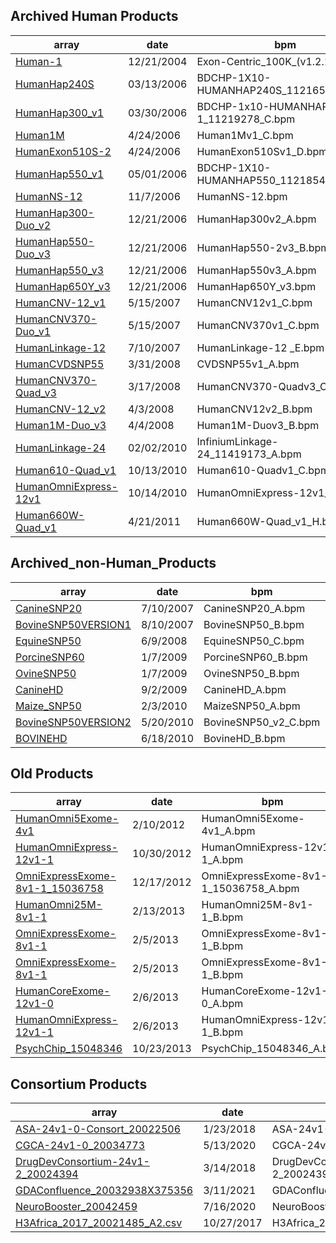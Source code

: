 
Archived Human Products
-----------------------

| array                                                                                                                                                                   | date       | bpm                                       | egt                                       | csv                                       |
|-------------------------------------------------------------------------------------------------------------------------------------------------------------------------|------------|-------------------------------------------|-------------------------------------------|-------------------------------------------|
| [Human-1](<ftp://webdata:webdata@ftp.illumina.com/Public_Docs/Whole Genome Genotyping Files/Archived_Human_Products/Human-1_product_files>)                             | 12/21/2004 | Exon-Centric_100K_(v1.2.1).bpm            | Exon-Centric_100K_(v1.2.1).egt            | NA                                        |
| [HumanHap240S](<ftp://webdata:webdata@ftp.illumina.com/Public_Docs/Whole Genome Genotyping Files/Archived_Human_Products/HumanHap240S_product_files>)                   | 03/13/2006 | BDCHP-1X10-HUMANHAP240S_11216501_B.bpm    | BDCHP-1X10-HUMANHAP240S_11216501_B.egt    | BDCHP-1X10-HUMANHAP240S_11216501_B.csv    |
| [HumanHap300_v1](<ftp://webdata:webdata@ftp.illumina.com/Public_Docs/Whole Genome Genotyping Files/Archived_Human_Products/HumanHap300_v1_product_files>)               | 03/30/2006 | BDCHP-1x10-HUMANHAP300v1-1_11219278_C.bpm | BDCHP-1x10-HUMANHAP300v1-1_11219278_C.egt | BDCHP-1x10-HUMANHAP300v1-1_11219278_C.csv |
| [Human1M](<ftp://webdata:webdata@ftp.illumina.com/Public_Docs/Whole Genome Genotyping Files/Archived_Human_Products/Human1M_product_files>)                             | 4/24/2006  | Human1Mv1_C.bpm                           | Human1Mv1_C.egt                           | Human1Mv1_C.csv                           |
| [HumanExon510S-2](<ftp://webdata:webdata@ftp.illumina.com/Public_Docs/Whole Genome Genotyping Files/Archived_Human_Products/HumanExon510S-2_product_files>)             | 4/24/2006  | HumanExon510Sv1_D.bpm                     | HumanExon510Sv1_D.egt                     | Human510Sv1_A.csv                         |
| [HumanHap550_v1](<ftp://webdata:webdata@ftp.illumina.com/Public_Docs/Whole Genome Genotyping Files/Archived_Human_Products/HumanHap550_v1_product_files>)               | 05/01/2006 | BDCHP-1X10-HUMANHAP550_11218540_C.bpm     | BDCHP-1X10-HUMANHAP550_11218540_C.egt     | BDCHP-1X10-HUMANHAP550_11218540_C_csv     |
| [HumanNS-12](<ftp://webdata:webdata@ftp.illumina.com/Public_Docs/Whole Genome Genotyping Files/Archived_Human_Products/HumanNS-12_product_files>)                       | 11/7/2006  | HumanNS-12.bpm                            | HumanNS-12.egt                            | HumanNS-12.csv                            |
| [HumanHap300-Duo_v2](<ftp://webdata:webdata@ftp.illumina.com/Public_Docs/Whole Genome Genotyping Files/Archived_Human_Products/HumanHap300-Duo_v2 product files>)       | 12/21/2006 | HumanHap300v2_A.bpm                       | HumanHap300v2_A.egt                       | HumanHap300v2_A.csv                       |
| [HumanHap550-Duo_v3](<ftp://webdata:webdata@ftp.illumina.com/Public_Docs/Whole Genome Genotyping Files/Archived_Human_Products/HumanHap550-Duo_v3_product_files>)       | 12/21/2006 | HumanHap550-2v3_B.bpm                     | HumanHap550-2v3_B.egt                     | HumanHap550-2v3_B.csv                     |
| [HumanHap550_v3](<ftp://webdata:webdata@ftp.illumina.com/Public_Docs/Whole Genome Genotyping Files/Archived_Human_Products/HumanHap550_v3_product_files>)               | 12/21/2006 | HumanHap550v3_A.bpm                       | HumanHap550v3_A.egt                       | HumanHap550v3_A.csv                       |
| [HumanHap650Y_v3](<ftp://webdata:webdata@ftp.illumina.com/Public_Docs/Whole Genome Genotyping Files/Archived_Human_Products/HumanHap650Y_v3_product_files>)             | 12/21/2006 | HumanHap650Y_v3.bpm                       | HumanHap650Yv3_A.egt                      | HumanHap650Yv3_A.csv                      |
| [HumanCNV-12_v1](<ftp://webdata:webdata@ftp.illumina.com/Public_Docs/Whole Genome Genotyping Files/Archived_Human_Products/HumanCNV-12_v1_product_files>)               | 5/15/2007  | HumanCNV12v1_C.bpm                        | HumanCNV12v1_C.egt                        | NA                                        |
| [HumanCNV370-Duo_v1](<ftp://webdata:webdata@ftp.illumina.com/Public_Docs/Whole Genome Genotyping Files/Archived_Human_Products/HumanCNV370-Duo_v1_product_files>)       | 5/15/2007  | HumanCNV370v1_C.bpm                       | HumanCNV370v1_C.egt                       | HumanCNV370v1_C.csv                       |
| [HumanLinkage-12](<ftp://webdata:webdata@ftp.illumina.com/Public_Docs/Whole Genome Genotyping Files/Archived_Human_Products/HumanLinkage-12>)                           | 7/10/2007  | HumanLinkage-12 _E.bpm                    | HumanLinkage-12 _E.egt                    | NA                                        |
| [HumanCVDSNP55](<ftp://webdata:webdata@ftp.illumina.com/Public_Docs/Whole Genome Genotyping Files/Archived_Human_Products/HumanCVDSNP55>)                               | 3/31/2008  | CVDSNP55v1_A.bpm                          | Human CVD.egt                             | HumanCVDv1_A.csv                          |
| [HumanCNV370-Quad_v3](<ftp://webdata:webdata@ftp.illumina.com/Public_Docs/Whole Genome Genotyping Files/Archived_Human_Products/HumanCNV370-Quad_v3_product_files>)     | 3/17/2008  | HumanCNV370-Quadv3_C.bpm                  | HumanCNV370-Quadv3_C.egt                  | HumanCNV370-Quadv3_C.csv                  |
| [HumanCNV-12_v2](<ftp://webdata:webdata@ftp.illumina.com/Public_Docs/Whole Genome Genotyping Files/Archived_Human_Products/HumanCNV-12_v2_product_files>)               | 4/3/2008   | HumanCNV12v2_B.bpm                        | NA                                        | NA                                        |
| [Human1M-Duo_v3](<ftp://webdata:webdata@ftp.illumina.com/Public_Docs/Whole Genome Genotyping Files/Archived_Human_Products/Human1M-Duo_v3_product_files>)               | 4/4/2008   | Human1M-Duov3_B.bpm                       | NA                                        | Human1M-Duov3_B.csv                       |
| [HumanLinkage-24](<ftp://webdata:webdata@ftp.illumina.com/Public_Docs/Whole Genome Genotyping Files/Archived_Human_Products/HumanLinkage-24>)                           | 02/02/2010 | InfiniumLinkage-24_11419173_A.bpm         | NA                                        | InfiniumLinkage-24_11419173_A.csv         |
| [Human610-Quad_v1](<ftp://webdata:webdata@ftp.illumina.com/Public_Docs/Whole Genome Genotyping Files/Archived_Human_Products/Human610-Quad_v1_product_files>)           | 10/13/2010 | Human610-Quadv1_C.bpm                     | Human610-Quadv1_C.egt                     | Human610-Quadv1_C.csv                     |
| [HumanOmniExpress-12v1](<ftp://webdata:webdata@ftp.illumina.com/Public_Docs/Whole Genome Genotyping Files/Archived_Human_Products/HumanOmniExpress-12v1_Product_Files>) | 10/14/2010 | HumanOmniExpress-12v1_C.bpm               | HumanOmniExpress-12v1_C.egt               | HumanOmniExpress-12v1_C.csv               |
| [Human660W-Quad_v1](<ftp://webdata:webdata@ftp.illumina.com/Public_Docs/Whole Genome Genotyping Files/Archived_Human_Products/Human660W-Quad_v1_H_product_files>)       | 4/21/2011  | Human660W-Quad_v1_H.bpm                   | Human660W-Quad_v1_H.egt                   | Human660W-Quad_v1_H.csv                   |

Archived_non-Human_Products
---------------------------

| array                                                                                                                                                                   | date      | bpm                  | egt                                 | csv                                 |
|-------------------------------------------------------------------------------------------------------------------------------------------------------------------------|-----------|----------------------|-------------------------------------|-------------------------------------|
| [CanineSNP20](<ftp://webdata:webdata@ftp.illumina.com/Public_Docs/Whole Genome Genotyping Files/Archived_non-Human_Products/CanineSNP20_ProductFiles>)                  | 7/10/2007 | CanineSNP20_A.bpm    | CanineSNP20_A.egt                   | NA                                  | 
| [BovineSNP50VERSION1](<ftp://webdata:webdata@ftp.illumina.com/Public_Docs/Whole Genome Genotyping Files/Archived_non-Human_Products/BOVINESNP50VERSION1_product files>) | 8/10/2007 | BovineSNP50_B.bpm    | BovineSNP50_A.egt/BovineSNP50_B.egt | BovineSNP50_A.csv/BovineSNP50_B.csv | 
| [EquineSNP50](<ftp://webdata:webdata@ftp.illumina.com/Public_Docs/Whole Genome Genotyping Files/Archived_non-Human_Products/EquineSNP50_product_files>)                 | 6/9/2008  | EquineSNP50_C.bpm    | EquineSNP50_C.egt                   | EquineSNP50_C.csv                   |
| [PorcineSNP60](<ftp://webdata:webdata@ftp.illumina.com/Public_Docs/Whole Genome Genotyping Files/Archived_non-Human_Products/PorcineSNP60_product_files>)               | 1/7/2009  | PorcineSNP60_B.bpm   | PorcineSNP60_A.egt                  | PorcineSNP60_B.csv                  |
| [OvineSNP50](<ftp://webdata:webdata@ftp.illumina.com/Public_Docs/Whole Genome Genotyping Files/Archived_non-Human_Products/OvineSNP50_product_files>)                   | 1/7/2009  | OvineSNP50_B.bpm     | OvineSNP50_A.egt                    | OvineSNP50_B.csv                    | 
| [CanineHD](<ftp://webdata:webdata@ftp.illumina.com/Public_Docs/Whole Genome Genotyping Files/Archived_non-Human_Products/CanineHD_Product_files>)                       | 9/2/2009  | CanineHD_A.bpm       | CanineHD-A.egt                      | CanineHD_A.csv                      |
| [Maize_SNP50](<ftp://webdata:webdata@ftp.illumina.com/Public_Docs/Whole Genome Genotyping Files/Archived_non-Human_Products/Maize_SNP50>)                               | 2/3/2010  | MaizeSNP50_A.bpm     | MaizeSNP50_B.egt                    | MaizeSNP50_A.csv                    |
| [BovineSNP50VERSION2](<ftp://webdata:webdata@ftp.illumina.com/Public_Docs/Whole Genome Genotyping Files/Archived_non-Human_Products/BovineSNP50VERSION2_product_files>) | 5/20/2010 | BovineSNP50_v2_C.bpm | BovineSNP50v2_A.egt                 | BovineSNP50_v2_C.csv                |
| [BOVINEHD](<ftp://webdata:webdata@ftp.illumina.com/Public_Docs/Whole Genome Genotyping Files/Archived_non-Human_Products/BOVINEHD_Product_Files>)                       | 6/18/2010 | BovineHD_B.bpm       | BovineHD_A.egt                      | BovineHD_B.csv                      |

Old Products
------------

| array                                                                                                                                                                             | date       | bpm                                   | egt                                     | csv                           |
|-----------------------------------------------------------------------------------------------------------------------------------------------------------------------------------|------------|---------------------------------------|-----------------------------------------|-------------------------------|
| [HumanOmni5Exome-4v1](<ftp://webdata:webdata@ftp.illumina.com/Public_Docs/Whole Genome Genotyping Files/GT_Call_Files_Current_Products/HumanOmni5Exome v1.0>)                     | 2/10/2012  | HumanOmni5Exome-4v1_A.bpm             | NA                                      | NA                            |
| [HumanOmniExpress-12v1-1](<ftp://webdata:webdata@ftp.illumina.com/Public_Docs/Whole Genome Genotyping Files/GT_Call_Files_Current_Products/HumanOmniExpress-12v1.1>)              | 10/30/2012 | HumanOmniExpress-12v1-1_A.bpm         | NA                                      | NA                            |
| [OmniExpressExome-8v1-1_15036758](<ftp://webdata:webdata@ftp.illumina.com/Public_Docs/Whole Genome Genotyping Files/GT_Call_Files_Current_Products/HumanOmniExpressExome-12v1.1>) | 12/17/2012 | OmniExpressExome-8v1-1_15036758_A.bpm | HumanOmniExpressExome-8v1-1_2012.12.egt | NA                            |
| [HumanOmni25M-8v1-1](<ftp://webdata:webdata@ftp.illumina.com/Public_Docs/Whole Genome Genotyping Files/GT_Call_Files_Current_Products/HumanOmni-2.5-8-v1.1>)                      | 2/13/2013  | HumanOmni25M-8v1-1_B.bpm              | HumanOmni2-5M-8v1-1_B.egt               | HumanOmni25M-8v1-1_B.csv      |
| [OmniExpressExome-8v1-1](<ftp://webdata:webdata@ftp.illumina.com/Public_Docs/Whole Genome Genotyping Files/GT_Call_Files_Current_Products/OmniExpressExome-8v1-1_B>)              | 2/5/2013   | OmniExpressExome-8v1-1_B.bpm          | HumanOmniExpressExome-8v1-1_B.egt       | OmniExpressExome-8v1-1_B.csv  |
| [OmniExpressExome-8v1-1](<ftp://webdata:webdata@ftp.illumina.com/Public_Docs/Whole Genome Genotyping Files/GT_Call_Files_Current_Products/HumanOmniExpressExome-8v1-1_B>)         | 2/5/2013   | OmniExpressExome-8v1-1_B.bpm          | HumanOmniExpressExome-8v1-1_B.egt       | OmniExpressExome-8v1-1_B.csv  |
| [HumanCoreExome-12v1-0](<ftp://webdata:webdata@ftp.illumina.com/Public_Docs/Whole Genome Genotyping Files/GT_Call_Files_Current_Products/HumanCoreExomev1-0_A>)                   | 2/6/2013   | HumanCoreExome-12v1-0_A.bpm           | HumanCoreExome-12v1-0_A.egt             | HumanCoreExome-12v1-0_A.csv   |
| [HumanOmniExpress-12v1-1](<ftp://webdata:webdata@ftp.illumina.com/Public_Docs/Whole Genome Genotyping Files/GT_Call_Files_Current_Products/OmniExpress-12v1.1_B>)                 | 2/6/2013   | HumanOmniExpress-12v1-1_B.bpm         | HumanOmniExpress-12v1-1_B.egt           | HumanOmniExpress-12v1-1_B.csv |
| [PsychChip_15048346](<ftp://webdata:webdata@ftp.illumina.com/Public_Docs/Whole Genome Genotyping Files/GT_Call_Files_Current_Products/HumanPsychChipv-1-0>)                       | 10/23/2013 | PsychChip_15048346_A.bpm              | NA                                      | PsychChip_15048346_A.csv      |

Consortium Products
-------------------

| array                                                                    | date       | bpm                                      | egt | csv                                      |
|--------------------------------------------------------------------------|------------|------------------------------------------|-----|------------------------------------------|
| [ASA-24v1-0-Consort_20022506](<ftp://webdata:webdata@ftp.illumina.com/Public_Docs/Genotyping_Array_Support_Files/Consortium Asian Screening Array>)        | 1/23/2018  | ASA-24v1-0-Consort_20022506_A2.bpm       | NA  | ASA-24v1-0-Consort_20022506_A2.csv       |
| [CGCA-24v1-0_20034773](<ftp://webdata:webdata@ftp.illumina.com/Public_Docs/Genotyping_Array_Support_Files/Consortium Chinese Genotyping Array>)            | 5/13/2020  | CGCA-24v1-0_20034773_A1.bpm              | NA  | CGCA-24v1-0_20034773_A1.csv              |
| [DrugDevConsortium-24v1-2_20024394](<ftp://webdata:webdata@ftp.illumina.com/Public_Docs/Genotyping_Array_Support_Files/Consortium Drug Dev Array>)         | 3/14/2018  | DrugDevConsortium-24v1-2_20024394_A1.bpm | NA  | DrugDevConsortium-24v1-2_20024394_A1.csv |
| [GDAConfluence_20032938X375356](<ftp://webdata:webdata@ftp.illumina.com/Public_Docs/Genotyping_Array_Support_Files/Global Diversity Array/GDA-Confluence>) | 3/11/2021  | GDAConfluence_20032938X375356_A2.bpm     | NA  | GDAConfluence_20032938X375356_A2.csv     |
| [NeuroBooster_20042459](<ftp://webdata:webdata@ftp.illumina.com/Public_Docs/Genotyping_Array_Support_Files/Global Diversity Array/GDA-Neuro Booster>)      | 7/16/2020  | NeuroBooster_20042459_A2.bpm             | NA  | NeuroBooster_20042459_A2.bpm             |
| [H3Africa_2017_20021485_A2.csv](<ftp://webdata:webdata@ftp.illumina.com/Public_Docs/Genotyping_Array_Support_Files/H3Africa/v1>)                           | 10/27/2017 | H3Africa_2017_20021485`_A2.bpm           | NA  | H3Africa_2017_20021485_A2.csv            |
